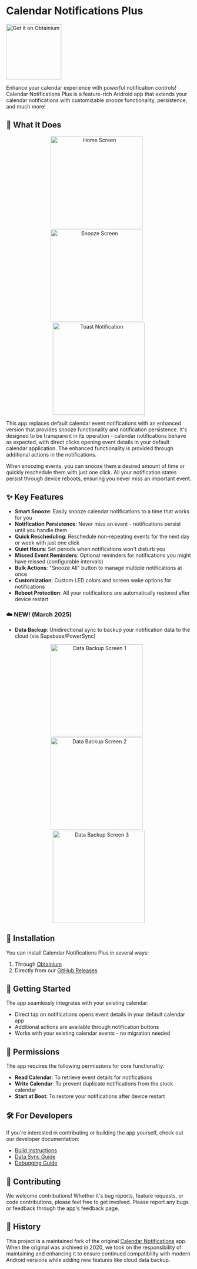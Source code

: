 # Calendar Notifications Plus

[<img src="https://raw.githubusercontent.com/ImranR98/Obtainium/refs/heads/main/assets/graphics/badge_obtainium.png" alt="Get it on Obtainium" width="150"/>](https://github.com/ImranR98/Obtainium)


Enhance your calendar experience with powerful notification controls! Calendar Notifications Plus is a feature-rich Android app that extends your calendar notifications with customizable snooze functionality, persistence, and much more!

## 📱 What It Does

<p align="center">
  <img src="https://github.com/user-attachments/assets/fcadacbb-1309-4d92-92e4-721497f8968e" width="250" alt="Home Screen"/>&nbsp;&nbsp;&nbsp;
  <img src="https://github.com/user-attachments/assets/433f1ce4-99d9-4041-99f5-c7f06be0678e" width="250" alt="Snooze Screen"/>&nbsp;&nbsp;&nbsp;
  <img src="https://github.com/user-attachments/assets/96c1dfa9-b65b-46d3-a13d-a020041ae090" width="250" alt="Toast Notification"/>
</p>

This app replaces default calendar event notifications with an enhanced version that provides snooze functionality and notification persistence. It's designed to be transparent in its operation - calendar notifications behave as expected, with direct clicks opening event details in your default calendar application. The enhanced functionality is provided through additional actions in the notifications.

When snoozing events, you can snooze them a desired amount of time or quickly reschedule them with just one click. All your notification states persist through device reboots, ensuring you never miss an important event.

## ✨ Key Features

- **Smart Snooze**: Easily snooze calendar notifications to a time that works for you
- **Notification Persistence**: Never miss an event - notifications persist until you handle them
- **Quick Rescheduling**: Reschedule non-repeating events for the next day or week with just one click
- **Quiet Hours**: Set periods when notifications won't disturb you
- **Missed Event Reminders**: Optional reminders for notifications you might have missed (configurable intervals)
- **Bulk Actions**: "Snooze All" button to manage multiple notifications at once
- **Customization**: Custom LED colors and screen wake options for notifications
- **Reboot Protection**: All your notifications are automatically restored after device restart

### ☁️ NEW! (March 2025)
- **Data Backup**: Unidirectional sync to backup your notification data to the cloud (via Supabase/PowerSync)


<p align="center">
  <img src="https://github.com/user-attachments/assets/c161e971-d29c-49e3-a35e-377ee9597126" width="250" alt="Data Backup Screen 1"/>&nbsp;&nbsp;&nbsp;
  <img src="https://github.com/user-attachments/assets/24417dc9-6e84-4fea-8399-12d8bb422f2f" width="250" alt="Data Backup Screen 2"/>&nbsp;&nbsp;&nbsp;
  <img src="https://github.com/user-attachments/assets/9fffc46c-4590-464f-be48-6bb02784e467" width="250" alt="Data Backup Screen 3"/>
</p>

## 📱 Installation

You can install Calendar Notifications Plus in several ways:
1. Through [Obtainium](https://github.com/ImranR98/Obtainium)
2. Directly from our [GitHub Releases](https://github.com/williscool/CalendarNotification/releases)

## 🚀 Getting Started

The app seamlessly integrates with your existing calendar:
- Direct tap on notifications opens event details in your default calendar app
- Additional actions are available through notification buttons
- Works with your existing calendar events - no migration needed

## 📝 Permissions

The app requires the following permissions for core functionality:
- **Read Calendar**: To retrieve event details for notifications
- **Write Calendar**: To prevent duplicate notifications from the stock calendar
- **Start at Boot**: To restore your notifications after device restart

## 🛠️ For Developers

If you're interested in contributing or building the app yourself, check out our developer documentation:

- [Build Instructions](docs/BUILD.md)
- [Data Sync Guide](docs/DATA_SYNC_README.md)
- [Debugging Guide](docs/DEBUG.md)

## 💖 Contributing

We welcome contributions! Whether it's bug reports, feature requests, or code contributions, please feel free to get involved. Please report any bugs or feedback through the app's feedback page.

## 📜 History

This project is a maintained fork of the original [Calendar Notifications](https://github.com/quarck/CalendarNotification) app. When the original was archived in 2020, we took on the responsibility of maintaining and enhancing it to ensure continued compatibility with modern Android versions while adding new features like cloud data backup.
